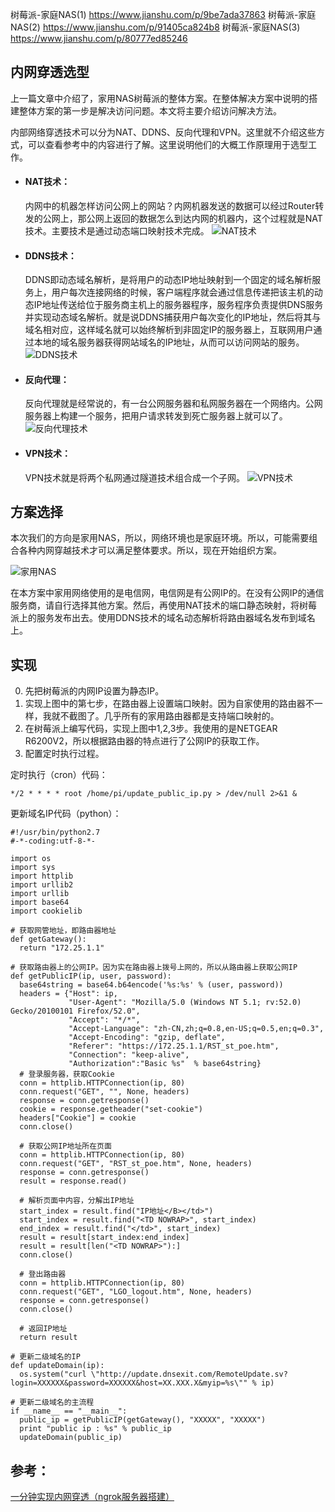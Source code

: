 树莓派-家庭NAS(1)   https://www.jianshu.com/p/9be7ada37863
树莓派-家庭NAS(2)   https://www.jianshu.com/p/91405ca824b8
树莓派-家庭NAS(3)   https://www.jianshu.com/p/80777ed85246

## 内网穿透选型
上一篇文章中介绍了，家用NAS树莓派的整体方案。在整体解决方案中说明的搭建整体方案的第一步是解决访问问题。本文将主要介绍访问解决方法。

内部网络穿透技术可以分为NAT、DDNS、反向代理和VPN。这里就不介绍这些方式，可以查看参考中的内容进行了解。这里说明他们的大概工作原理用于选型工作。
*   #### NAT技术：
    内网中的机器怎样访问公网上的网站？内网机器发送的数据可以经过Router转发的公网上，那公网上返回的数据怎么到达内网的机器内，这个过程就是NAT技术。主要技术是通过动态端口映射技术完成。
![NAT技术](https://upload-images.jianshu.io/upload_images/2454595-97bafd343b410f49.png?imageMogr2/auto-orient/strip%7CimageView2/2/w/1240)

*   #### DDNS技术：

    DDNS即动态域名解析，是将用户的动态IP地址映射到一个固定的域名解析服务上，用户每次连接网络的时候，客户端程序就会通过信息传递把该主机的动态IP地址传送给位于服务商主机上的服务器程序，服务程序负责提供DNS服务并实现动态域名解析。就是说DDNS捕获用户每次变化的IP地址，然后将其与域名相对应，这样域名就可以始终解析到非固定IP的服务器上，互联网用户通过本地的域名服务器获得网站域名的IP地址，从而可以访问网站的服务。
![DDNS技术](https://upload-images.jianshu.io/upload_images/2454595-1b74500af260c70d.png?imageMogr2/auto-orient/strip%7CimageView2/2/w/1240)

*   #### 反向代理：

    反向代理就是经常说的，有一台公网服务器和私网服务器在一个网络内。公网服务器上构建一个服务，把用户请求转发到死亡服务器上就可以了。
![反向代理技术](https://upload-images.jianshu.io/upload_images/2454595-2903a9121d8d7b86.png?imageMogr2/auto-orient/strip%7CimageView2/2/w/1240)

*   #### VPN技术：

    VPN技术就是将两个私网通过隧道技术组合成一个子网。
![VPN技术](https://upload-images.jianshu.io/upload_images/2454595-61325c7c60250848.png?imageMogr2/auto-orient/strip%7CimageView2/2/w/1240)

## 方案选择
本次我们的方向是家用NAS，所以，网络环境也是家庭环境。所以，可能需要组合各种内网穿越技术才可以满足整体要求。所以，现在开始组织方案。

![家用NAS](https://upload-images.jianshu.io/upload_images/2454595-2119327a97c04d34.png?imageMogr2/auto-orient/strip%7CimageView2/2/w/1240)

在本方案中家用网络使用的是电信网，电信网是有公网IP的。在没有公网IP的通信服务商，请自行选择其他方案。然后，再使用NAT技术的端口静态映射，将树莓派上的服务发布出去。使用DDNS技术的域名动态解析将路由器域名发布到域名上。

## 实现
0. 先把树莓派的内网IP设置为静态IP。
1. 实现上图中的第七步，在路由器上设置端口映射。因为自家使用的路由器不一样，我就不截图了。几乎所有的家用路由器都是支持端口映射的。
2. 在树莓派上编写代码，实现上图中1,2,3步。我使用的是NETGEAR R6200V2，所以根据路由器的特点进行了公网IP的获取工作。
3. 配置定时执行过程。

定时执行（cron）代码：
```
*/2 * * * * root /home/pi/update_public_ip.py > /dev/null 2>&1 &
```
更新域名IP代码（python）：
```
#!/usr/bin/python2.7
#-*-coding:utf-8-*-

import os
import sys
import httplib
import urllib2
import urllib
import base64
import cookielib

# 获取网管地址，即路由器地址
def getGateway():
  return "172.25.1.1"

# 获取路由器上的公网IP。因为实在路由器上拨号上网的，所以从路由器上获取公网IP
def getPublicIP(ip, user, password):
  base64string = base64.b64encode('%s:%s' % (user, password))
  headers = {"Host": ip,
             "User-Agent": "Mozilla/5.0 (Windows NT 5.1; rv:52.0) Gecko/20100101 Firefox/52.0",
             "Accept": "*/*",
             "Accept-Language": "zh-CN,zh;q=0.8,en-US;q=0.5,en;q=0.3",
             "Accept-Encoding": "gzip, deflate",
             "Referer": "https://172.25.1.1/RST_st_poe.htm",
             "Connection": "keep-alive",
             "Authorization":"Basic %s"  % base64string}
  # 登录服务器，获取Cookie
  conn = httplib.HTTPConnection(ip, 80)
  conn.request("GET", "", None, headers)
  response = conn.getresponse()
  cookie = response.getheader("set-cookie")
  headers["Cookie"] = cookie
  conn.close()

  # 获取公网IP地址所在页面
  conn = httplib.HTTPConnection(ip, 80)
  conn.request("GET", "RST_st_poe.htm", None, headers)
  response = conn.getresponse()
  result = response.read()

  # 解析页面中内容，分解出IP地址
  start_index = result.find("IP地址</B></td>")
  start_index = result.find("<TD NOWRAP>", start_index)
  end_index = result.find("</td>", start_index)
  result = result[start_index:end_index]
  result = result[len("<TD NOWRAP>"):]
  conn.close()

  # 登出路由器
  conn = httplib.HTTPConnection(ip, 80)
  conn.request("GET", "LGO_logout.htm", None, headers)
  response = conn.getresponse()
  conn.close()

  # 返回IP地址
  return result

# 更新二级域名的IP
def updateDomain(ip):
  os.system("curl \"http://update.dnsexit.com/RemoteUpdate.sv?login=XXXXXX&password=XXXXXX&host=XX.XXX.X&myip=%s\"" % ip)

# 更新二级域名的主流程
if __name__ == "__main__":
  public_ip = getPublicIP(getGateway(), "XXXXX", "XXXXX")
  print "public ip : %s" % public_ip
  updateDomain(public_ip)
```

## 参考：
[一分钟实现内网穿透（ngrok服务器搭建）](https://blog.csdn.net/zhangguo5/article/details/77848658)
